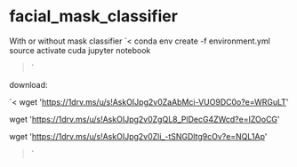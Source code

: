 # facial_mask_classifier
With or without mask classifier
`<
conda env create -f environment.yml
source activate cuda
jupyter notebook

>`


download:

`<
wget 'https://1drv.ms/u/s!AskOIJpg2v0ZaAbMci-VUO9DC0o?e=WRGuLT' 

wget 'https://1drv.ms/u/s!AskOIJpg2v0ZgQL8_PlDecG4ZWcd?e=IZOoCG'

wget 'https://1drv.ms/u/s!AskOIJpg2v0Zli_-tSNGDltg9cOv?e=NQL1Ap'
>`
